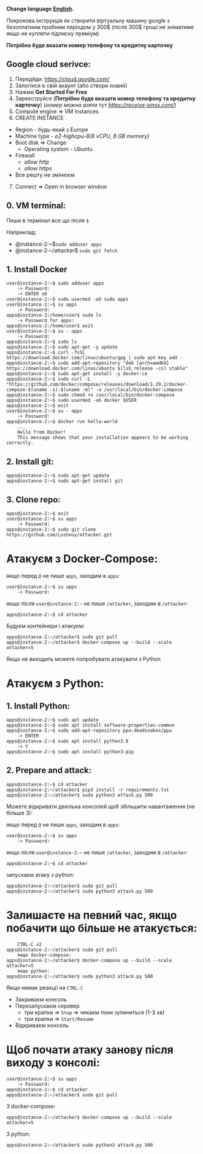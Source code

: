**Change language [English](README.en.md).**

Покрокова інструкція як створити віртуальну машину google з безоплатним пробним періодом у 300$ (після 300$ гроші не зніматиме якщо не купляти підписку преміум)

**Потрібно буде вказати номер телефону та кредитну карточку** 

## Google cloud serivce:
1. Передйди: https://cloud.google.com/
2. Залогінся в свій акаунт (або створи новий)
3. Нажми **Get Started For Free**
4. Зареєструйся (**Потрібно буде вказати номер телефону та кредитну карточку**) (*номер можна взяти тут https://receive-smss.com/*)
5. Compute engine => VM instances
6. CREATE INSTANCE
- Region - будь-який з Europe
- Machine type - *e2-highcpu-8(8 vCPU, 8 GB memory)*
- Boot disk => Change 
	- Operating system - *Ubuntu*
- Firewall 
	- *allow http*
	- *allow https*
- Все решту не змінюєм

7. Connect => Open in browser window

## 0. VM terminal:
Пиши в термінал все що після `$`

Наприклад:
- @instance-2:~$`sudo adduser apps`
- @instance-2:~/attacker$ `sudo git fetch`


## 1. Install Docker
     

    user@instance-2:~$ sudo adduser apps
    	-> Password:
    	-> ENTER x6
    user@instance-2:~$ sudo usermod -aG sudo apps
    user@instance-2:~$ su apps
    	-> Password:
    apps@instance-2:/home/user$ sudo ls
    	-> Password for apps:
    apps@instance-2:/home/user$ exit
    user@instance-2:~$ su - apps
    	-> Password:
    apps@instance-2:~$ sudo ls
    apps@instance-2:~$ sudo apt-get -y update
    apps@instance-2:~$ curl -fsSL https://download.docker.com/linux/ubuntu/gpg | sudo apt-key add -
    apps@instance-2:~$ sudo add-apt-repository "deb [arch=amd64] https://download.docker.com/linux/ubuntu $(lsb_release -cs) stable"
    apps@instance-2:~$ sudo apt-get install -y docker-ce
    apps@instance-2:~$ sudo curl -L "https://github.com/docker/compose/releases/download/1.29.2/docker-compose-$(uname -s)-$(uname -m)" -o /usr/local/bin/docker-compose
    apps@instance-2:~$ sudo chmod +x /usr/local/bin/docker-compose
    apps@instance-2:~$ sudo usermod -aG docker $USER
    apps@instance-2:~$ exit
    user@instance-2:~$ su - apps
    	-> Password:
    apps@instance-2:~$ docker run hello-world
    	...
    	Hello from Docker!
    	This message shows that your installation appears to be working correctly.

## 2. Install git:


    apps@instance-2:~$ sudo apt-get update
    apps@instance-2:~$ sudo apt-get install git
    
## 3. Clone repo:

	apps@instance-2:~$ exit
    user@instance-2:~$ su apps
		-> Password:
    apps@instance-2:~$ sudo git clone https://github.com/Luzhnuy/attacker.git
    
# Атакуєм з Docker-Compose:
якщо перед `@` не пише `apps`, заходим в `apps`:

    user@instance-2:~$ su apps
    	-> Password: 
	
якщо після `user@instance-2:~` не пише `/attacker`, заходим в `/attacker`:

    apps@instance-2:~$ cd attacker
		

Будуєм контейнери і атакуєм:

    apps@instance-2:~/attacker$ sudo git pull
    apps@instance-2:~/attacker$ docker-compose up --build --scale attacker=5


Якщо не виходить можете попробувати атакувати з Python

# Атакуєм з Python:
## 1. Install Python:


    apps@instance-2:~$ sudo apt update
    apps@instance-2:~$ sudo apt install software-properties-common
    apps@instance-2:~$ sudo add-apt-repository ppa:deadsnakes/ppa
    	-> ENTER
    apps@instance-2:~$ sudo apt install python3.8
    	-> Y
    apps@instance-2:~$ sudo apt install python3-pip


## 2. Prepare and attack:
 
    apps@instance-2:~$ cd attacker
    apps@instance-2:~/attacker$ pip3 install -r requirements.txt
    apps@instance-2:~/attacker$ sudo python3 attack.py 500
    
Можете відкривати декілька консолей щоб збільшити навантаження (не більше 3):

якщо перед `@` не пише `apps`, заходим в `apps`:

    user@instance-2:~$ su apps
    	-> Password: 
	
якщо після `user@instance-2:~` не пише `/attacker`, заходим в `/attacker`:

    apps@instance-2:~$ cd attacker
		
запускаєм атаку з python:

    apps@instance-2:~/attacker$ sudo git pull
    apps@instance-2:~/attacker$ sudo python3 attack.py 500
    

# Залишаєте на певний час, якщо побачити що більше не атакується:

		СTRL-C x2
    apps@instance-2:~/attacker$ sudo git pull
    	якщо docker-compose:
    apps@instance-2:~/attacker$ docker-compose up --build --scale attacker=5
    	якщо python:
    apps@instance-2:~/attacker$ sudo python3 attack.py 500
    
Якщо немає реакції на `CTRL-C`

- Закриваєм консоль
- Перезапускаєм серевер
	- три крапки => `Stop` => чекаєм поки зупиниться (1-3 хв)
	- три крапки => `Start/Resume`
- Відкриваєм консоль

# Щоб почати атаку занову після виходу з консолі:

	user@instance-2:~$ su apps
    	-> Password: 
    apps@instance-2:~$ cd attacker
    apps@instance-2:~/attacker$ sudo git pull
	
З docker-compose:

    apps@instance-2:~/attacker$ docker-compose up --build --scale attacker=5
	
З python:

    apps@instance-2:~/attacker$ sudo python3 attack.py 500
	
